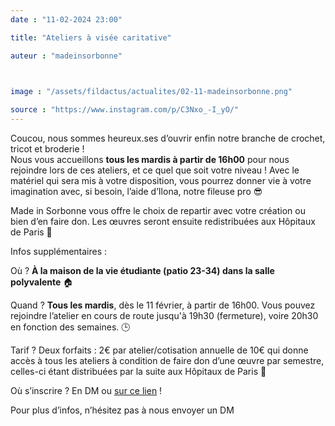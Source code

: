 ```yaml
---
date : "11-02-2024 23:00"

title: "Ateliers à visée caritative"

auteur : "madeinsorbonne" 

 

image : "/assets/fildactus/actualites/02-11-madeinsorbonne.png"

source : "https://www.instagram.com/p/C3Nxo_-I_yO/"
---
```


Coucou, nous sommes heureux.ses d’ouvrir enfin notre branche de crochet, tricot et broderie !  
Nous vous accueillons __tous les mardis à partir de 16h00__ pour nous rejoindre lors de ces ateliers, et ce quel que soit votre niveau ! Avec le matériel qui sera mis à votre disposition, vous pourrez donner vie à votre imagination avec, si besoin, l’aide d’Ilona, notre fileuse pro 😎

Made in Sorbonne vous offre le choix de repartir avec votre création ou bien d’en faire don. Les œuvres seront ensuite redistribuées aux Hôpitaux de Paris 🏥

Infos supplémentaires :

Où ? __À la maison de la vie étudiante (patio 23-34) dans la salle polyvalente__ 🏠

Quand ? __Tous les mardis__, dès le 11 février, à partir de 16h00. Vous pouvez rejoindre l’atelier en cours de route jusqu'à 19h30 (fermeture), voire 20h30 en fonction des semaines. 🕒

Tarif ? Deux forfaits : 2€ par atelier/cotisation annuelle de 10€ qui donne accès à tous les ateliers à condition de faire don d’une œuvre par semestre, celles-ci étant distribuées par la suite aux Hôpitaux de Paris 🧸

Où s’inscrire ? En DM ou [sur ce lien](https://www.helloasso.com/associations/made-in-sorbonne/adhesions/ateliers-crochet-tricot-broderie) !

Pour plus d’infos, n’hésitez pas à nous envoyer un DM